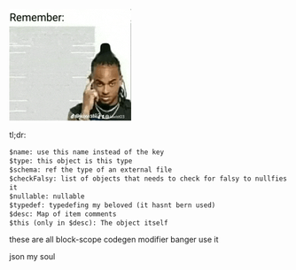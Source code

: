 ![Remember](https://github.com/HenrySck075/pxmaterial/blob/main/assets/remember.gif)

tl;dr:
```
$name: use this name instead of the key
$type: this object is this type 
$schema: ref the type of an external file
$checkFalsy: list of objects that needs to check for falsy to nullfies it 
$nullable: nullable 
$typedef: typedefing my beloved (it hasnt bern used)
$desc: Map of item comments
$this (only in $desc): The object itself
```
these are all block-scope codegen modifier banger use it


json my soul
